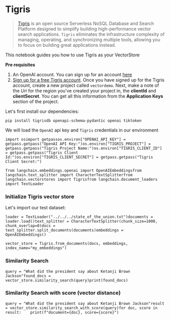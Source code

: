 Tigris
======

> [Tigris](htttps://tigrisdata.com) is an open source Serverless NoSQL Database and Search Platform designed to simplify building high-performance vector search applications. `Tigris` eliminates the infrastructure complexity of managing, operating, and synchronizing multiple tools, allowing you to focus on building great applications instead.

This notebook guides you how to use Tigris as your VectorStore

**Pre requisites**

1.  An OpenAI account. You can sign up for an account [here](https://platform.openai.com/)
2.  [Sign up for a free Tigris account](https://console.preview.tigrisdata.cloud). Once you have signed up for the Tigris account, create a new project called `vectordemo`. Next, make a note of the _Uri_ for the region you've created your project in, the **clientId** and **clientSecret**. You can get all this information from the **Application Keys** section of the project.

Let's first install our dependencies:

    pip install tigrisdb openapi-schema-pydantic openai tiktoken

We will load the `OpenAI` api key and `Tigris` credentials in our environment

    import osimport getpassos.environ["OPENAI_API_KEY"] = getpass.getpass("OpenAI API Key:")os.environ["TIGRIS_PROJECT"] = getpass.getpass("Tigris Project Name:")os.environ["TIGRIS_CLIENT_ID"] = getpass.getpass("Tigris Client Id:")os.environ["TIGRIS_CLIENT_SECRET"] = getpass.getpass("Tigris Client Secret:")

    from langchain.embeddings.openai import OpenAIEmbeddingsfrom langchain.text_splitter import CharacterTextSplitterfrom langchain.vectorstores import Tigrisfrom langchain.document_loaders import TextLoader

### Initialize Tigris vector store[](#initialize-tigris-vector-store "Direct link to Initialize Tigris vector store")

Let's import our test dataset:

    loader = TextLoader("../../../state_of_the_union.txt")documents = loader.load()text_splitter = CharacterTextSplitter(chunk_size=1000, chunk_overlap=0)docs = text_splitter.split_documents(documents)embeddings = OpenAIEmbeddings()

    vector_store = Tigris.from_documents(docs, embeddings, index_name="my_embeddings")

### Similarity Search[](#similarity-search "Direct link to Similarity Search")

    query = "What did the president say about Ketanji Brown Jackson"found_docs = vector_store.similarity_search(query)print(found_docs)

### Similarity Search with score (vector distance)[](#similarity-search-with-score-vector-distance "Direct link to Similarity Search with score (vector distance)")

    query = "What did the president say about Ketanji Brown Jackson"result = vector_store.similarity_search_with_score(query)for doc, score in result:    print(f"document={doc}, score={score}")